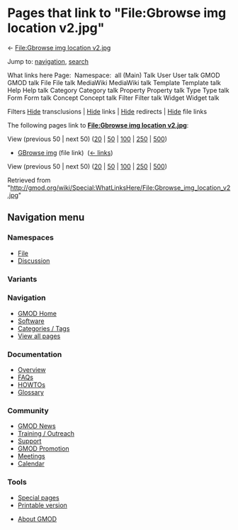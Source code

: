 <div id="mw-page-base" class="noprint">

</div>

<div id="mw-head-base" class="noprint">

</div>

<div id="content" class="mw-body" role="main">

<span id="top"></span>

<div id="mw-js-message" style="display:none;">

</div>



# <span dir="auto">Pages that link to "File:Gbrowse img location v2.jpg"</span>

<div id="bodyContent">

<div id="contentSub">

← [File:Gbrowse img location
v2.jpg](/wiki/File:Gbrowse_img_location_v2.jpg "File:Gbrowse img location v2.jpg")

</div>

<div id="jump-to-nav" class="mw-jump">

Jump to: [navigation](#mw-navigation), [search](#p-search)

</div>

<div id="mw-content-text">

What links here Page:  Namespace:  all (Main) Talk User User talk GMOD
GMOD talk File File talk MediaWiki MediaWiki talk Template Template talk
Help Help talk Category Category talk Property Property talk Type Type
talk Form Form talk Concept Concept talk Filter Filter talk Widget
Widget talk

Filters
[Hide](/mediawiki/index.php?title=Special:WhatLinksHere/File:Gbrowse_img_location_v2.jpg&hidetrans=1 "Special:WhatLinksHere/File:Gbrowse img location v2.jpg")
transclusions \|
[Hide](/mediawiki/index.php?title=Special:WhatLinksHere/File:Gbrowse_img_location_v2.jpg&hidelinks=1 "Special:WhatLinksHere/File:Gbrowse img location v2.jpg")
links \|
[Hide](/mediawiki/index.php?title=Special:WhatLinksHere/File:Gbrowse_img_location_v2.jpg&hideredirs=1 "Special:WhatLinksHere/File:Gbrowse img location v2.jpg")
redirects \|
[Hide](/mediawiki/index.php?title=Special:WhatLinksHere/File:Gbrowse_img_location_v2.jpg&hideimages=1 "Special:WhatLinksHere/File:Gbrowse img location v2.jpg")
file links

The following pages link to **[File:Gbrowse img location
v2.jpg](/wiki/File:Gbrowse_img_location_v2.jpg "File:Gbrowse img location v2.jpg")**:

View (previous 50 \| next 50)
([20](/mediawiki/index.php?title=Special:WhatLinksHere/File:Gbrowse_img_location_v2.jpg&limit=20 "Special:WhatLinksHere/File:Gbrowse img location v2.jpg")
\|
[50](/mediawiki/index.php?title=Special:WhatLinksHere/File:Gbrowse_img_location_v2.jpg&limit=50 "Special:WhatLinksHere/File:Gbrowse img location v2.jpg")
\|
[100](/mediawiki/index.php?title=Special:WhatLinksHere/File:Gbrowse_img_location_v2.jpg&limit=100 "Special:WhatLinksHere/File:Gbrowse img location v2.jpg")
\|
[250](/mediawiki/index.php?title=Special:WhatLinksHere/File:Gbrowse_img_location_v2.jpg&limit=250 "Special:WhatLinksHere/File:Gbrowse img location v2.jpg")
\|
[500](/mediawiki/index.php?title=Special:WhatLinksHere/File:Gbrowse_img_location_v2.jpg&limit=500 "Special:WhatLinksHere/File:Gbrowse img location v2.jpg"))

- [GBrowse img](/wiki/GBrowse_img "GBrowse img") (file link) ‎
  <span class="mw-whatlinkshere-tools">([←
  links](/mediawiki/index.php?title=Special:WhatLinksHere&target=GBrowse+img "Special:WhatLinksHere"))</span>

View (previous 50 \| next 50)
([20](/mediawiki/index.php?title=Special:WhatLinksHere/File:Gbrowse_img_location_v2.jpg&limit=20 "Special:WhatLinksHere/File:Gbrowse img location v2.jpg")
\|
[50](/mediawiki/index.php?title=Special:WhatLinksHere/File:Gbrowse_img_location_v2.jpg&limit=50 "Special:WhatLinksHere/File:Gbrowse img location v2.jpg")
\|
[100](/mediawiki/index.php?title=Special:WhatLinksHere/File:Gbrowse_img_location_v2.jpg&limit=100 "Special:WhatLinksHere/File:Gbrowse img location v2.jpg")
\|
[250](/mediawiki/index.php?title=Special:WhatLinksHere/File:Gbrowse_img_location_v2.jpg&limit=250 "Special:WhatLinksHere/File:Gbrowse img location v2.jpg")
\|
[500](/mediawiki/index.php?title=Special:WhatLinksHere/File:Gbrowse_img_location_v2.jpg&limit=500 "Special:WhatLinksHere/File:Gbrowse img location v2.jpg"))

</div>

<div class="printfooter">

Retrieved from
"<http://gmod.org/wiki/Special:WhatLinksHere/File:Gbrowse_img_location_v2.jpg>"

</div>

<div id="catlinks" class="catlinks catlinks-allhidden">

</div>

<div class="visualClear">

</div>

</div>

</div>

<div id="mw-navigation">

## Navigation menu

<div id="mw-head">



<div id="left-navigation">

<div id="p-namespaces" class="vectorTabs" role="navigation"
aria-labelledby="p-namespaces-label">

### Namespaces

- <span id="ca-nstab-image"><a href="/wiki/File:Gbrowse_img_location_v2.jpg" accesskey="c"
  title="View the file page [c]">File</a></span>
- <span id="ca-talk"><a
  href="/mediawiki/index.php?title=File_talk:Gbrowse_img_location_v2.jpg&amp;action=edit&amp;redlink=1"
  accesskey="t"
  title="Discussion about the content page [t]">Discussion</a></span>

</div>

<div id="p-variants" class="vectorMenu emptyPortlet" role="navigation"
aria-labelledby="p-variants-label">

### 

### Variants[](#)

<div class="menu">

</div>

</div>

</div>

<div id="right-navigation">





</div>



</div>

</div>

</div>

<div id="mw-panel">

<div id="p-logo" role="banner">

<a href="/wiki/Main_Page"
style="background-image: url(http://gmod.org/images/GMOD-cogs.png);"
title="Visit the main page"></a>

</div>

<div id="p-Navigation" class="portal" role="navigation"
aria-labelledby="p-Navigation-label">

### Navigation

<div class="body">

- <span id="n-GMOD-Home">[GMOD Home](/wiki/Main_Page)</span>
- <span id="n-Software">[Software](/wiki/GMOD_Components)</span>
- <span id="n-Categories-.2F-Tags">[Categories /
  Tags](/wiki/Categories)</span>
- <span id="n-View-all-pages">[View all
  pages](/wiki/Special:AllPages)</span>

</div>

</div>

<div id="p-Documentation" class="portal" role="navigation"
aria-labelledby="p-Documentation-label">

### Documentation

<div class="body">

- <span id="n-Overview">[Overview](/wiki/Overview)</span>
- <span id="n-FAQs">[FAQs](/wiki/Category:FAQ)</span>
- <span id="n-HOWTOs">[HOWTOs](/wiki/Category:HOWTO)</span>
- <span id="n-Glossary">[Glossary](/wiki/Glossary)</span>

</div>

</div>

<div id="p-Community" class="portal" role="navigation"
aria-labelledby="p-Community-label">

### Community

<div class="body">

- <span id="n-GMOD-News">[GMOD News](/wiki/GMOD_News)</span>
- <span id="n-Training-.2F-Outreach">[Training /
  Outreach](/wiki/Training_and_Outreach)</span>
- <span id="n-Support">[Support](/wiki/Support)</span>
- <span id="n-GMOD-Promotion">[GMOD
  Promotion](/wiki/GMOD_Promotion)</span>
- <span id="n-Meetings">[Meetings](/wiki/Meetings)</span>
- <span id="n-Calendar">[Calendar](/wiki/Calendar)</span>

</div>

</div>

<div id="p-tb" class="portal" role="navigation"
aria-labelledby="p-tb-label">

### Tools

<div class="body">

- <span id="t-specialpages"><a href="/wiki/Special:SpecialPages" accesskey="q"
  title="A list of all special pages [q]">Special pages</a></span>
- <span id="t-print"><a
  href="/mediawiki/index.php?title=Special:WhatLinksHere/File:Gbrowse_img_location_v2.jpg&amp;printable=yes"
  rel="alternate" accesskey="p"
  title="Printable version of this page [p]">Printable version</a></span>

</div>

</div>

</div>

</div>

<div id="footer" role="contentinfo">

- <span id="footer-places-about">[About
  GMOD](/wiki/GMOD:About "GMOD:About")</span>

<!-- -->






</div>
